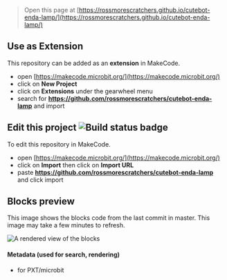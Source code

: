 
> Open this page at [https://rossmorescratchers.github.io/cutebot-enda-lamp/](https://rossmorescratchers.github.io/cutebot-enda-lamp/)

## Use as Extension

This repository can be added as an **extension** in MakeCode.

* open [https://makecode.microbit.org/](https://makecode.microbit.org/)
* click on **New Project**
* click on **Extensions** under the gearwheel menu
* search for **https://github.com/rossmorescratchers/cutebot-enda-lamp** and import

## Edit this project ![Build status badge](https://github.com/rossmorescratchers/cutebot-enda-lamp/workflows/MakeCode/badge.svg)

To edit this repository in MakeCode.

* open [https://makecode.microbit.org/](https://makecode.microbit.org/)
* click on **Import** then click on **Import URL**
* paste **https://github.com/rossmorescratchers/cutebot-enda-lamp** and click import

## Blocks preview

This image shows the blocks code from the last commit in master.
This image may take a few minutes to refresh.

![A rendered view of the blocks](https://github.com/rossmorescratchers/cutebot-enda-lamp/raw/master/.github/makecode/blocks.png)

#### Metadata (used for search, rendering)

* for PXT/microbit
<script src="https://makecode.com/gh-pages-embed.js"></script><script>makeCodeRender("{{ site.makecode.home_url }}", "{{ site.github.owner_name }}/{{ site.github.repository_name }}");</script>
